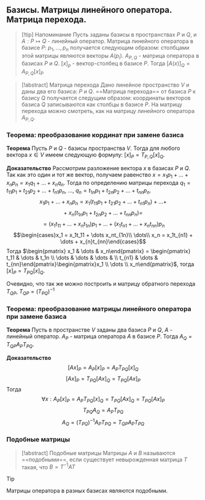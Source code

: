 ## Базисы. Матрицы линейного оператора. Матрица перехода.

> [!tip] Напоминание
> Пусть заданы базисы в пространствах $P$ и $Q$, и $A: P \mapsto Q$ - линейный оператор. Матрица линейного оператора в базисе $P$: $p_1, \dots, p_n$ получается следующим образом: столбцами этой матрицы являются векторы $A(p_i)$. $A_{P, Q}$ - матрица оператора в базисах $P$ и $Q$. $[x]_p$ - вектор-столбец в базисе $P$. Тогда $[A(x)]_Q = A_{P, Q}[x]_P$


> [!abstract] Матрица перехода
> Дано линейное пространство $V$ и даны два его базиса: $P$ и $Q$. ==Матрица перехода== от базиса $P$ к базису $Q$ получается следущим образом: координаты векторов базиса $Q$ записываются как столбцы в базисе $P$. На матрицу перехода можно смотреть, как на матрицу линейного оператора $A_{P, Q}$.

### Теорема: преобразование кординат при замене базиса
**Теорема**
Пусть $P$ и $Q$ - базисы пространства $V$. Тогда для любого вектора $x \in V$ имеем следующую формулу: $[x]_P = T_{P,Q}[x]_Q$.

**Доказательство**
Рассмотрим разложение вектора $x$ в базисах $P$ и $Q$. Так как это один и тот же вектор, получаем равенство $x = x_1p_1 + \dots + x_np_n = x_1q_1 + \dots + x_nq_n$. Тогда по определению матрицы перехода $q_1 = t_{11}p_1 + t_{21}p_2 + \dots + t_{n1}p_n,\ \dots,$ $q_n = t_{1n}p_1 + t_{2n}p_2 + \dots + t_{nn}p_n$. $$x_1p_1 + \dots + x_np_n = x_1(t_{11}p_1 + t_{21}p_2 + \dots +t_{n1}p_n) + \dots + $$$$+\ x_n(t_{1n}p_1 + t_{2n}p_2 + \dots +t_{nn}p_n) =$$
$$= (x_1t_{11} + \dots + x_nt_{1n})p_1 + \dots + (x_1t_{n1} + \dots + x_nt_{nn})p_n$$
$$\begin{cases}x_1 = x_1t_11 + \dots x_nt_{1n}\\ \dots\\ x_n = x_1t_{n1} + \dots + x_{n}t_{nn}\end{cases}$$
Тогда $\begin{pmatrix} x_1 & \dots & x_n\end{pmatrix} = \begin{pmatrix} t_11 & \dots & t_1n \\ \dots & \dots & \dots &  \\ t_{n1} & \dots & t_{nn}\end{pmatrix}\begin{pmatrix}x_1 \\ \dots \\ x_n\end{pmatrix}$, тогда $[x]_P = T_{PQ}[x]_Q$.

Очевидно, что так же можно построить и матрицу обратного перехода $T_{QP}$, $T_{QP} = (T_{PQ})^{-1}$

### Теорема: преобразование матрицы линейного оператора при замене базиса
**Теорема**
Пусть в пространстве $V$ заданы два базиса $P$ и $Q$, $A$ - линейный оператор. $A_P$ - матрица оператора $A$ в базисе $P$. Тогда $A_Q = T_{QP}A_PT_{PQ}$.

**Доказательство**
$$[Ax]_P = A_P[x]_P = A_PT_{PQ}[x]_Q$$$$[Ax]_P=T_{PQ} [Ax]_Q = T_{PQ}[Ax]_P$$
Тогда $$\forall x: A_P[x]_P = A_PT_{PQ}[x]_Q = T_{PQ} [Ax]_Q = T_{PQ}[Ax]_P$$ $$T_{PQ}A_Q = A_PT_{PQ}$$
$$A_{Q} = (T_{PQ})^{-1}A_PT_{PQ} = T_{QP}A_PT_{PQ}$$



### Подобные матрицы

> [!abstract] Подобные матрицы
> Матрицы $A$ и $B$ называются ==подобными==, если существует невырожденная матрица $T$ такая, что $B = T^{-1}AT$

> [!tip] 
> Матрицы оператора в разных базисах являются подобными.






